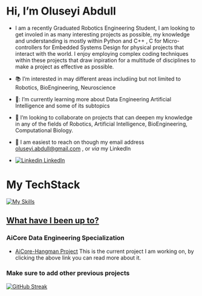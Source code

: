 # Hi, I’m Oluseyi Abdull
- I am a recently Graduated Robotics Engineering Student, I am looking to get involed in as many interesting projects as possible, my knowledge and understanding is mostly within Python and C++ , C for Micro-controllers for Embedded Systems Design
  for physical projects that interact with the world. I enjoy employing complex coding techniques within these projects that draw inpiration for a multitude of disciplines to make a project as effective as possible.
  
- 📚 I’m interested in may different areas includiing but not limited to Robotics, BioEngineering, Neuroscience
  
- 🧠: I’m currently learning more about Data Engineering Artificial Intelligence and some of its subtopics
  
- 🤖 I’m looking to collaborate on projects that can deepen my knowledge in any of the fields of Robotics, Artificial Intelligence, BioEngineering, Computational Biology.
  
- 📧 I am easiest to reach on though my email address oluseyi.abdull@gmail.com , or _via_ my LinkedIn 
- [![Linkedin](https://i.stack.imgur.com/gVE0j.png) LinkedIn](https://www.linkedin.com/in/o-abdull/)
<!---
Oluseyi-Abdull/Oluseyi-Abdull is a ✨ special ✨ repository because its `README.md` (this file) appears on your GitHub profile.
You can click the Preview link to take a look at your changes.
--->
# My TechStack

[![My Skills](https://skillicons.dev/icons?i=py,tensorflow,arduino,linux,bash,git,github)](https://skillicons.dev)

## [What have I been up to?](https://github.com/Oluseyi-Abdull?tab=repositories)

### AiCore Data Engineering Specialization
- [AiCore-Hangman Project](https://github.com/Oluseyi-Abdull/AiCore-Hangman)
  This is the current project I am working on, by clicking the above link you can read more about it.

### Make sure to add other previous projects

[![GitHub Streak](https://streak-stats.demolab.com?user=Oluseyi-Abdull&theme=radical&border_radius=5&date_format=j%20M%5B%20Y%5D)](https://git.io/streak-stats)
